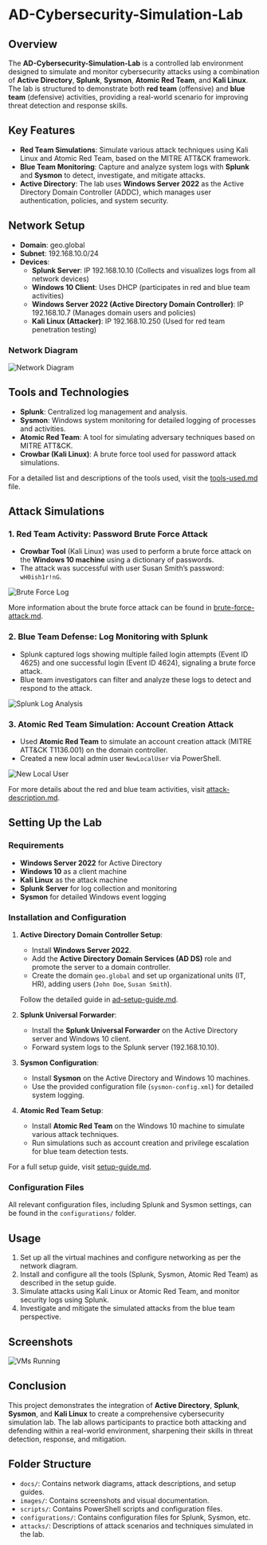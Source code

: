 # AD-Cybersecurity-Simulation-Lab

## Overview
The **AD-Cybersecurity-Simulation-Lab** is a controlled lab environment designed to simulate and monitor cybersecurity attacks using a combination of **Active Directory**, **Splunk**, **Sysmon**, **Atomic Red Team**, and **Kali Linux**. The lab is structured to demonstrate both **red team** (offensive) and **blue team** (defensive) activities, providing a real-world scenario for improving threat detection and response skills.

## Key Features
- **Red Team Simulations**: Simulate various attack techniques using Kali Linux and Atomic Red Team, based on the MITRE ATT&CK framework.
- **Blue Team Monitoring**: Capture and analyze system logs with **Splunk** and **Sysmon** to detect, investigate, and mitigate attacks.
- **Active Directory**: The lab uses **Windows Server 2022** as the Active Directory Domain Controller (ADDC), which manages user authentication, policies, and system security.
  
## Network Setup
- **Domain**: geo.global
- **Subnet**: 192.168.10.0/24
- **Devices**:
  - **Splunk Server**: IP 192.168.10.10 (Collects and visualizes logs from all network devices)
  - **Windows 10 Client**: Uses DHCP (participates in red and blue team activities)
  - **Windows Server 2022 (Active Directory Domain Controller)**: IP 192.168.10.7 (Manages domain users and policies)
  - **Kali Linux (Attacker)**: IP 192.168.10.250 (Used for red team penetration testing)
  
### Network Diagram
![Network Diagram](./images/network-diagram.png)

## Tools and Technologies
- **Splunk**: Centralized log management and analysis.
- **Sysmon**: Windows system monitoring for detailed logging of processes and activities.
- **Atomic Red Team**: A tool for simulating adversary techniques based on MITRE ATT&CK.
- **Crowbar (Kali Linux)**: A brute force tool used for password attack simulations.

For a detailed list and descriptions of the tools used, visit the [tools-used.md](./docs/tools-used.md) file.

## Attack Simulations
### 1. Red Team Activity: Password Brute Force Attack
- **Crowbar Tool** (Kali Linux) was used to perform a brute force attack on the **Windows 10 machine** using a dictionary of passwords.
- The attack was successful with user Susan Smith’s password: `wH0ish1r!nG`.
  
![Brute Force Log](./images/crowbar-attack.png)

More information about the brute force attack can be found in [brute-force-attack.md](./attacks/brute-force-attack.md).

### 2. Blue Team Defense: Log Monitoring with Splunk
- Splunk captured logs showing multiple failed login attempts (Event ID 4625) and one successful login (Event ID 4624), signaling a brute force attack.
- Blue team investigators can filter and analyze these logs to detect and respond to the attack.

![Splunk Log Analysis](./images/splunk-log-analysis.png)

### 3. Atomic Red Team Simulation: Account Creation Attack
- Used **Atomic Red Team** to simulate an account creation attack (MITRE ATT&CK T1136.001) on the domain controller.
- Created a new local admin user `NewLocalUser` via PowerShell.

![New Local User](./images/new-local-user.png)

For more details about the red and blue team activities, visit [attack-description.md](./docs/attack-description.md).

## Setting Up the Lab
### Requirements
- **Windows Server 2022** for Active Directory
- **Windows 10** as a client machine
- **Kali Linux** as the attack machine
- **Splunk Server** for log collection and monitoring
- **Sysmon** for detailed Windows event logging

### Installation and Configuration
1. **Active Directory Domain Controller Setup**:
   - Install **Windows Server 2022**.
   - Add the **Active Directory Domain Services (AD DS)** role and promote the server to a domain controller.
   - Create the domain `geo.global` and set up organizational units (IT, HR), adding users (`John Doe`, `Susan Smith`).
   
   Follow the detailed guide in [ad-setup-guide.md](./configurations/ad-setup-guide.md).

2. **Splunk Universal Forwarder**:
   - Install the **Splunk Universal Forwarder** on the Active Directory server and Windows 10 client.
   - Forward system logs to the Splunk server (192.168.10.10).

3. **Sysmon Configuration**:
   - Install **Sysmon** on the Active Directory and Windows 10 machines.
   - Use the provided configuration file (`sysmon-config.xml`) for detailed system logging.

4. **Atomic Red Team Setup**:
   - Install **Atomic Red Team** on the Windows 10 machine to simulate various attack techniques.
   - Run simulations such as account creation and privilege escalation for blue team detection tests.

For a full setup guide, visit [setup-guide.md](./docs/setup-guide.md).

### Configuration Files
All relevant configuration files, including Splunk and Sysmon settings, can be found in the `configurations/` folder.

## Usage
1. Set up all the virtual machines and configure networking as per the network diagram.
2. Install and configure all the tools (Splunk, Sysmon, Atomic Red Team) as described in the setup guide.
3. Simulate attacks using Kali Linux or Atomic Red Team, and monitor security logs using Splunk.
4. Investigate and mitigate the simulated attacks from the blue team perspective.

## Screenshots
![VMs Running](./images/vms-running.png)

## Conclusion
This project demonstrates the integration of **Active Directory**, **Splunk**, **Sysmon**, and **Kali Linux** to create a comprehensive cybersecurity simulation lab. The lab allows participants to practice both attacking and defending within a real-world environment, sharpening their skills in threat detection, response, and mitigation.

## Folder Structure
- `docs/`: Contains network diagrams, attack descriptions, and setup guides.
- `images/`: Contains screenshots and visual documentation.
- `scripts/`: Contains PowerShell scripts and configuration files.
- `configurations/`: Contains configuration files for Splunk, Sysmon, etc.
- `attacks/`: Descriptions of attack scenarios and techniques simulated in the lab.
